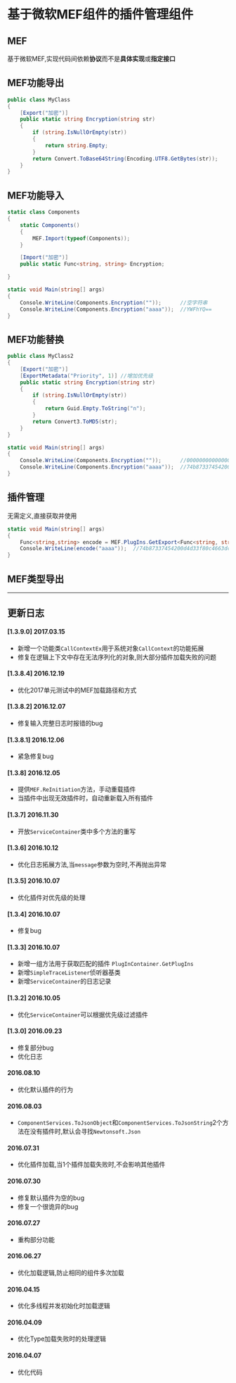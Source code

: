 ﻿# 基于微软MEF组件的插件管理组件

## MEF
基于微软MEF,实现代码间依赖**协议**而不是**具体实现**或**指定接口**

## MEF功能导出
```csharp
public class MyClass
{
    [Export("加密")]
    public static string Encryption(string str)
    {
        if (string.IsNullOrEmpty(str))
        {
            return string.Empty;
        }
        return Convert.ToBase64String(Encoding.UTF8.GetBytes(str));
    }
}
```

## MEF功能导入
```csharp
static class Components
{
    static Components()
    {
        MEF.Import(typeof(Components));
    }

    [Import("加密")]
    public static Func<string, string> Encryption;

}
```
```csharp
static void Main(string[] args)
{
    Console.WriteLine(Components.Encryption(""));      //空字符串
    Console.WriteLine(Components.Encryption("aaaa"));  //YWFhYQ==
}
```

## MEF功能替换 
```csharp
public class MyClass2
{
    [Export("加密")]
    [ExportMetadata("Priority", 1)] //增加优先级
    public static string Encryption(string str)
    {
        if (string.IsNullOrEmpty(str))
        {
            return Guid.Empty.ToString("n");
        }
        return Convert3.ToMD5(str);
    }
}
```
```csharp
static void Main(string[] args)
{
    Console.WriteLine(Components.Encryption(""));      //00000000000000000000000000000000
    Console.WriteLine(Components.Encryption("aaaa"));  //74b87337454200d4d33f80c4663dc5e5
}
```
## 插件管理
无需定义,直接获取并使用
```csharp
static void Main(string[] args)
{
    Func<string,string> encode = MEF.PlugIns.GetExport<Func<string, string>>("加密");
    Console.WriteLine(encode("aaaa"));  //74b87337454200d4d33f80c4663dc5e5
}
```
## MEF类型导出

---
## 更新日志
#### [1.3.9.0] 2017.03.15
- 新增一个功能类`CallContextEx`用于系统对象`CallContext`的功能拓展
- 修复在逻辑上下文中存在无法序列化的对象,则大部分插件加载失败的问题

#### [1.3.8.4] 2016.12.19
* 优化2017单元测试中的MEF加载路径和方式

#### [1.3.8.2] 2016.12.07
* 修复输入完整日志时报错的bug

#### [1.3.8.1] 2016.12.06
* 紧急修复bug 

#### [1.3.8] 2016.12.05
* 提供`MEF.ReInitiation`方法，手动重载插件
* 当插件中出现无效插件时，自动重新载入所有插件

#### [1.3.7] 2016.11.30
* 开放`ServiceContainer`类中多个方法的重写

#### [1.3.6] 2016.10.12
* 优化日志拓展方法,当`message`参数为空时,不再抛出异常

#### [1.3.5] 2016.10.07
* 优化插件对优先级的处理

#### [1.3.4] 2016.10.07
* 修复bug

#### [1.3.3] 2016.10.07
* 新增一组方法用于获取匹配的插件 `PlugInContainer.GetPlugIns`
* 新增`SimpleTraceListener`侦听器基类
* 新增`ServiceContainer`的日志记录

#### [1.3.2] 2016.10.05
* 优化`ServiceContainer`可以根据优先级过滤插件

#### [1.3.0] 2016.09.23
* 修复部分bug
* 优化日志

#### 2016.08.10
* 优化默认插件的行为

#### 2016.08.03
* `ComponentServices.ToJsonObject`和`ComponentServices.ToJsonString`2个方法在没有插件时,默认会寻找`Newtonsoft.Json`

#### 2016.07.31
* 优化插件加载,当1个插件加载失败时,不会影响其他插件

#### 2016.07.30
* 修复默认插件为空的bug
* 修复一个很诡异的bug

#### 2016.07.27
* 重构部分功能

#### 2016.06.27
* 优化加载逻辑,防止相同的组件多次加载  

#### 2016.04.15
* 优化多线程并发初始化时加载逻辑  

#### 2016.04.09
* 优化Type加载失败时的处理逻辑  

#### 2016.04.07
* 优化代码  